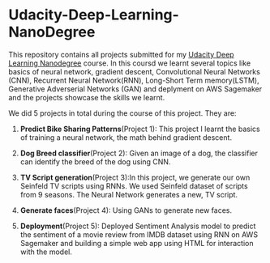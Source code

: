 # Udacity-Deep-Learning-NanoDegree

This repository contains all projects submitted for my [Udacity Deep Learning Nanodegree](https://confirm.udacity.com/5YGQQKCR) course. 
In this coursd we learnt several topics like basics of neural network, gradient descent, Convolutional Neural Networks (CNN), Recurrent Neural Network(RNN),
Long-Short Term memory(LSTM), Generative Adverserial Networks (GAN) and deplyment on AWS Sagemaker and the projects showcase the skills we learnt.

We did 5 projects in total during the course of this project. They are:
1) **Predict Bike Sharing Patterns**(Project 1): This project I learnt the basics of training a neural network, the math behind gradient descent. 

2) **Dog Breed classifier**(Project 2): Given an image of a dog, the classifier can identify the breed of the dog using CNN.

3) **TV Script generation**(Project 3):In this project, we generate our own Seinfeld TV scripts using RNNs. We used  Seinfeld dataset of scripts from 9 seasons. The Neural Network generates a new, TV script.

4) **Generate faces**(Project 4): Using GANs to generate new faces.

5) **Deployment**(Project 5): Deployed Sentiment Analysis model to predict the sentiment of a movie review from IMDB dataset using RNN on AWS Sagemaker and building a simple web app using HTML for interaction with the model.
